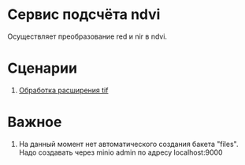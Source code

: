 # Сервис подсчёта ndvi

Осуществляет преобразование red и nir в ndvi.

# Сценарии

1) [Обработка расширения tif](docs/tif.md)


# Важное
1) На данный момент нет автоматического создания бакета "files". Надо создавать через minio admin по адресу localhost:9000
